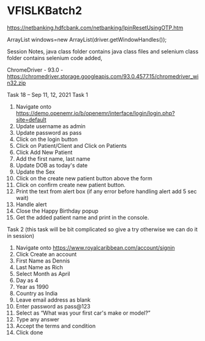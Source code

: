 # VFISLKBatch2


https://netbanking.hdfcbank.com/netbanking/IpinResetUsingOTP.htm



ArrayList<String> windows=new ArrayList<String>(driver.getWindowHandles());


Session Notes, java class folder contains java class files and selenium class folder contains selenium code added,

ChromeDriver - 93.0 - https://chromedriver.storage.googleapis.com/93.0.4577.15/chromedriver_win32.zip
  
  
Task 18 – Sep 11, 12, 2021
Task 1 
1.	Navigate onto https://demo.openemr.io/b/openemr/interface/login/login.php?site=default 
2. Update username as admin
3. Update password as pass
4. Click on the login button
5. Click on Patient/Client and Click on Patients
6. Click Add New Patient
7. Add the first name, last name
8. Update DOB as today's date
9. Update the Sex
10. Click on the create new patient button above the form
11. Click on confirm create new patient button.
12. Print the text from alert box (if any error before handling alert add 5 sec wait)
13. Handle alert 
14. Close the Happy Birthday popup
15. Get the added patient name and print in the console.
  
  
Task 2 (this task will be bit complicated so give a try otherwise we can do it in session) 
1.	Navigate onto https://www.royalcaribbean.com/account/signin
2.	Click Create an account
3.	First Name as Dennis 
4.	Last Name as Rich
5.	Select Month as April  
6.	Day as 4
7.	Year as 1990
8.	Country as India
9.	Leave email address as blank
10.	Enter password as pass@123
11.	Select as “What was your first car's make or model?”
12.	Type any answer
13.	Accept the terms and condition 
14.	Click done 











